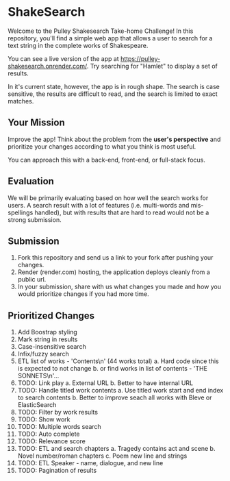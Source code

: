 # ShakeSearch

Welcome to the Pulley Shakesearch Take-home Challenge! In this repository,
you'll find a simple web app that allows a user to search for a text string in
the complete works of Shakespeare.

You can see a live version of the app at
https://pulley-shakesearch.onrender.com/. Try searching for "Hamlet" to display
a set of results.

In it's current state, however, the app is in rough shape. The search is
case sensitive, the results are difficult to read, and the search is limited to
exact matches.

## Your Mission

Improve the app! Think about the problem from the **user's perspective**
and prioritize your changes according to what you think is most useful.

You can approach this with a back-end, front-end, or full-stack focus.

## Evaluation

We will be primarily evaluating based on how well the search works for users. A search result with a lot of features (i.e. multi-words and mis-spellings handled), but with results that are hard to read would not be a strong submission.

## Submission

1. Fork this repository and send us a link to your fork after pushing your changes.
2. Render (render.com) hosting, the application deploys cleanly from a public url.
3. In your submission, share with us what changes you made and how you would prioritize changes if you had more time.

## Prioritized Changes

1. Add Boostrap styling
2. Mark string in results
3. Case-insensitive search
4. Infix/fuzzy search
5. ETL list of works - 'Contents\n' (44 works total)
    a. Hard code since this is expected to not change
    b. or find works in list of contents - 'THE SONNETS\n'... 
6. TODO: Link play
    a. External URL
    b. Better to have internal URL
7. TODO: Handle titled work contents
    a. Use titled work start and end index to search contents
    b. Better to improve seach all works with Bleve or ElasticSearch
8. TODO: Filter by work results
9. TODO: Show work
10. TODO: Multiple words search
11. TODO: Auto complete
12. TODO: Relevance score
13. TODO: ETL and search chapters
    a. Tragedy contains act and scene 
    b. Novel number/roman chapters 
    c. Poem new line and strings
14. TODO: ETL Speaker - name, dialogue, and new line
15. TODO: Pagination of results